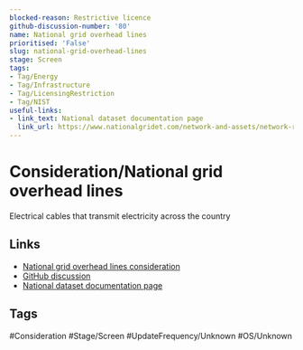 ```yaml
---
blocked-reason: Restrictive licence
github-discussion-number: '80'
name: National grid overhead lines
prioritised: 'False'
slug: national-grid-overhead-lines
stage: Screen
tags:
- Tag/Energy
- Tag/Infrastructure
- Tag/LicensingRestriction
- Tag/NIST
useful-links:
- link_text: National dataset documentation page
  link_url: https://www.nationalgridet.com/network-and-assets/network-route-maps
---
```


# Consideration/National grid overhead lines

Electrical cables that transmit electricity across the country

## Links

* [National grid overhead lines consideration](https://design.planning.data.gov.uk/planning-consideration/national-grid-overhead-lines)
* [GitHub discussion](https://github.com/digital-land/data-standards-backlog/discussions/80)
* [National dataset documentation page](https://www.nationalgridet.com/network-and-assets/network-route-maps)

## Tags

#Consideration #Stage/Screen #UpdateFrequency/Unknown #OS/Unknown